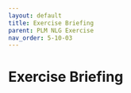 ```yaml
---
layout: default
title: Exercise Briefing
parent: PLM NLG Exercise
nav_order: 5-10-03
---
```


# Exercise Briefing
